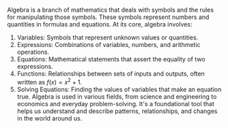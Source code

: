 Algebra is a branch of mathematics that deals with symbols and the rules for manipulating those symbols. These symbols represent numbers and quantities in formulas and equations. At its core, algebra involves:
1. Variables: Symbols that represent unknown values or quantities.
2. Expressions: Combinations of variables, numbers, and arithmetic operations.
3. Equations: Mathematical statements that assert the equality of two expressions.
4. Functions: Relationships between sets of inputs and outputs, often written as $f(x) = x^2 + 1$.
5. Solving Equations: Finding the values of variables that make an equation true.
Algebra is used in various fields, from science and engineering to economics and everyday problem-solving. It's a foundational tool that helps us understand and describe patterns, relationships, and changes in the world around us.
